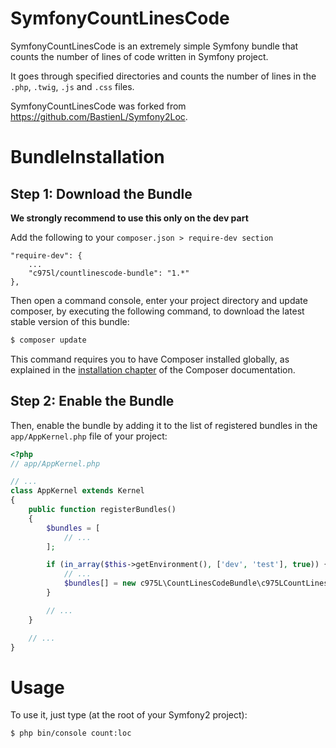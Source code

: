 SymfonyCountLinesCode
=========

SymfonyCountLinesCode is an extremely simple Symfony bundle that counts the number of lines of code written in Symfony project.

It goes through specified directories and counts the number of lines in the `.php`, `.twig`, `.js` and `.css` files.

SymfonyCountLinesCode was forked from https://github.com/BastienL/Symfony2Loc.


BundleInstallation
==================

Step 1: Download the Bundle
---------------------------
**We strongly recommend to use this only on the dev part**

Add the following to your `composer.json > require-dev section`
```
"require-dev": {
    ...
    "c975l/countlinescode-bundle": "1.*"
},
```
Then open a command console, enter your project directory and update composer,
by executing the following command, to download the latest stable version of this bundle:

```bash
$ composer update
```

This command requires you to have Composer installed globally, as explained
in the [installation chapter](https://getcomposer.org/doc/00-intro.md)
of the Composer documentation.

Step 2: Enable the Bundle
-------------------------

Then, enable the bundle by adding it to the list of registered bundles
in the `app/AppKernel.php` file of your project:

```php
<?php
// app/AppKernel.php

// ...
class AppKernel extends Kernel
{
    public function registerBundles()
    {
        $bundles = [
            // ...
        ];

        if (in_array($this->getEnvironment(), ['dev', 'test'], true)) {
            // ...
            $bundles[] = new c975L\CountLinesCodeBundle\c975LCountLinesCodeBundle();
        }

        // ...
    }

    // ...
}
```

Usage
=====

To use it, just type (at the root of your Symfony2 project):
```bash
$ php bin/console count:loc
```

